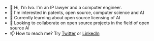 - 👋 Hi, I’m Ivo. I'm an IP lawyer and a computer engineer.
- 👀 I'm interested in patents, open source, computer science and AI
- 🌱 Currently learning about open source licensing of AI
- 💞️ Looking to collaborate on open source projects in the field of open source AI
- 📫 How to reach me? Try [Twitter](https://www.twitter.com/patentwhisperer) or [LinkedIn](https://www.linkedin.com/in/ivoemanuilov/) 

<!---
iemanuilov/iemanuilov is a ✨ special ✨ repository because its `README.md` (this file) appears on your GitHub profile.
You can click the Preview link to take a look at your changes.
--->
